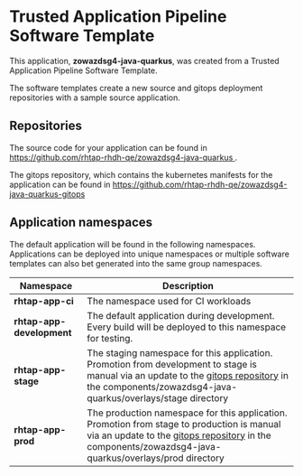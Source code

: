 # Trusted Application Pipeline Software Template

This application, **zowazdsg4-java-quarkus**, was created from a Trusted Application Pipeline Software Template.

The software templates create a new source and gitops deployment repositories with a sample source application. 

## Repositories

The source code for your application can be found in [https://github.com/rhtap-rhdh-qe/zowazdsg4-java-quarkus ](https://github.com/rhtap-rhdh-qe/zowazdsg4-java-quarkus ).
 
The gitops repository, which contains the kubernetes manifests for the application can be found in 
[https://github.com/rhtap-rhdh-qe/zowazdsg4-java-quarkus-gitops ](https://github.com/rhtap-rhdh-qe/zowazdsg4-java-quarkus-gitops ) 

## Application namespaces 

The default application will be found in the following namespaces. Applications can be deployed into unique namespaces or multiple software templates can also bet generated into the same group namespaces.  

|  Namespace   |  Description   |  
| -------- | -------- |
| **rhtap-app-ci** | The namespace used for CI workloads |
| **rhtap-app-development** | The default application during development. Every build will be deployed to this namespace for testing. |
| **rhtap-app-stage** | The staging namespace for this application. Promotion from development to stage is manual via an update to the [gitops repository](https://github.com/rhtap-rhdh-qe/zowazdsg4-java-quarkus-gitops ) in the components/zowazdsg4-java-quarkus/overlays/stage directory |
| **rhtap-app-prod** | The production namespace for this application. Promotion from stage to production is manual via an update to the [gitops repository](https://github.com/rhtap-rhdh-qe/zowazdsg4-java-quarkus-gitops ) in the components/zowazdsg4-java-quarkus/overlays/prod directory |